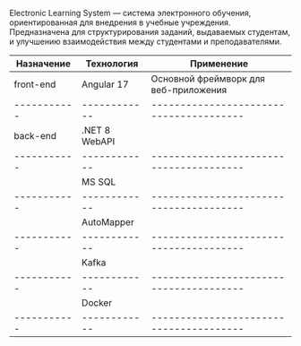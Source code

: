 Electronic Learning System — система электронного обучения, ориентированная для внедрения в учебные учреждения. 
Предназначена для структурирования заданий, выдаваемых студентам, и улучшению взаимодействия между студентами и преподавателями.

| Назначение | Технология | Применение                            |
|----------- |------------|---------------------------------------|
| front-end  | Angular 17 | Основной фреймворк для веб-приложения |
|----------- |------------|---------------------------------------|
|  back-end  | .NET 8 WebAPI |                                    |
|----------- |------------|---------------------------------------|
|            |   MS SQL    |                                       |
|----------- |------------|---------------------------------------|
|            |   AutoMapper    |                                       |
|----------- |------------|---------------------------------------|
|            |     Kafka       |                                       |
|----------- |------------|---------------------------------------|
|              |      Docker     |                                          | 
|----------- |------------|---------------------------------------|
